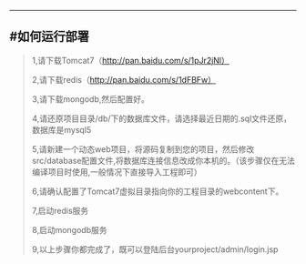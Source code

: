 ------------------------------------------------------
#如何运行部署
-------------------------------------------------------
>1,请下载Tomcat7（http://pan.baidu.com/s/1pJr2jNl）
>
>2,请下载redis（http://pan.baidu.com/s/1dFBFw）
>
>3,请下载mongodb,然后配置好。
>
>4,请还原项目目录/db/下的数据库文件，请选择最近日期的.sql文件还原，数据库是mysql5
>
>5,请新建一个动态web项目，将源码复制到您的项目，然后修改src/database配置文件,将数据库连接信息改成你本机的。（该步骤仅在无法编译项目时使用,一般情况下直接导入工程即可）
>
>6,请确认配置了Tomcat7虚拟目录指向你的工程目录的webcontent下。
>
>7,启动redis服务
>
>8,启动mongodb服务
>
>9,以上步骤你都完成了，既可以登陆后台yourproject/admin/login.jsp
